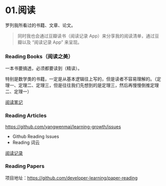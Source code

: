 # 01.阅读

罗列我所看过的书籍、文章、论文。

>同时我也会通过豆瓣读书（阅读记录 App）来分享我的阅读清单，通过豆瓣以及 “阅读记录 App” 来呈现。

### Reading Books（阅读之美）

一本书要搞透，必须都要读到（精读）。

特别是数学类的书籍，一定是从基本逻辑往上写的，但是读者不容易理解的。（定理一、定理二、定理三，但是往往我们先想到的是定理三，然后再慢慢倒推定理二、定理一）

[阅读笔记](./reading_books)

### Reading Articles

https://github.com/yangwenmai/learning-growth/issues

- Github Reading Issues
- Reading 词云

[阅读记录](./reading_articles)

### Reading Papers

项目地址：https://github.com/developer-learning/paper-reading

